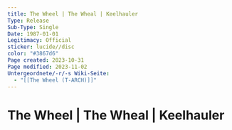 ```yaml
---
title: The Wheel | The Wheal | Keelhauler
Type: Release
Sub-Type: Single
Date: 1987-01-01
Legitimacy: Official
sticker: lucide//disc
color: "#3867d6"
Page created: 2023-10-31
Page modified: 2023-11-02
Untergeordnete/-r/-s Wiki-Seite:
  - "[[The Wheel (T-ARCH)]]"
---
```


# The Wheel | The Wheal | Keelhauler
